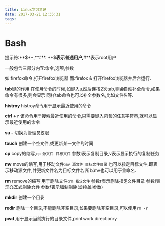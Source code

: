 ```yaml
---
title: Linux学习笔记
date: 2017-03-21 12:35:31
tags:
---
```


# Bash
<!--more-->

提示符:**$**,**#**.
**$**表示普通用户,**#**表示root用户

一般包含三部分内容:命令,选项,参数

如:firefox命令,打开firefox浏览器
而:firefox & 打开firefox浏览器并后台运行.

**tab**键的作用
在使用命令的时候,如键入u,然后连按2次tab,则会自动补全命令,如果命令有很多,则会显示
同样tab命令也可以补全参数名,比如文件名等.

**histroy**
histroy命令用于显示最近使用的命令

**ctrl + r**
该命令用于搜索最近使用的命令,只需要键入包含的任意字符串,就可以显示最近使用的命令

**su -**
切换为管理员权限

**touch**
创建一个空文件,或更新某一文件的时间

**cp**
copy的缩写,`cp 源文件 目标文件`
参数r表示复制目录,v表示显示执行的复制任务

**mv**
move的缩写,用于移动文件:`mv 源文件 目标文件目录`
也可以指定目标文件,即表示移动源文件,并更新文件名为目标文件名
所以mv也可以用于重命名.

**rm**
remove的缩写,用于删除文件:`rm 指定文件`
参数r表示删除指定文件目录
参数i表示交互式删除文件
参数f表示强制删除(会掩盖i参数)

**mkdir**
创建一个目录

**redir**
删除一个目录,不能删除非空目录,如果要删除非空目录,可以使用`rm -r`

**pwd**
用于显示当前执行的目录文件,print work directionry

